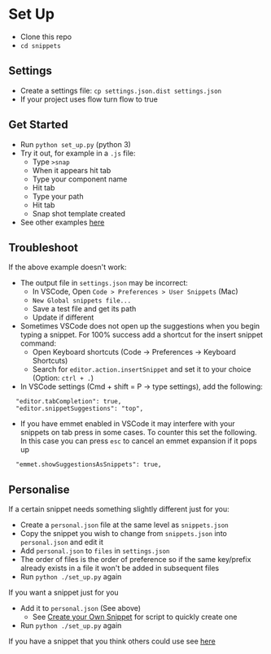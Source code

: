 # Set Up

- Clone this repo
- `cd snippets`

## Settings

- Create a settings file: `cp settings.json.dist settings.json`
- If your project uses flow turn flow to true

## Get Started

- Run `python set_up.py` (python 3)
- Try it out, for example in a `.js` file:
  - Type `>snap`
  - When it appears hit tab
  - Type your component name
  - Hit tab
  - Type your path
  - Hit tab
  - Snap shot template created
- See other examples [here](./contents.md)

## Troubleshoot

If the above example doesn't work:

- The output file in `settings.json` may be incorrect:
  - In VSCode, Open `Code > Preferences > User Snippets` (Mac)
  - `New Global snippets file...`
  - Save a test file and get its path
  - Update if different
- Sometimes VSCode does not open up the suggestions when you begin typing a snippet. For 100% success add a shortcut for the insert snippet command:
  - Open Keyboard shortcuts (Code -> Preferences -> Keyboard Shortcuts)
  - Search for `editor.action.insertSnippet` and set it to your choice (Option: `ctrl + .`)
- In VSCode settings (Cmd + shift = P -> type settings), add the following:
```
  "editor.tabCompletion": true,
  "editor.snippetSuggestions": "top",
```
- If you have emmet enabled in VSCode it may interfere with your snippets on tab press in some cases. To counter this set the following. In this case you can press `esc` to cancel an emmet expansion if it pops up
```
  "emmet.showSuggestionsAsSnippets": true,
```

## Personalise

If a certain snippet needs something slightly different just for you:

- Create a `personal.json` file at the same level as `snippets.json`
- Copy the snippet you wish to change from `snippets.json` into `personal.json` and edit it
- Add `personal.json` to `files` in `settings.json`
- The order of files is the order of preference so if the same key/prefix already exists in a file it won't be added in subsequent files
- Run `python ./set_up.py` again


If you want a snippet just for you

- Add it to `personal.json` (See above)
  - See [Create your Own Snippet](./create.md#Creating) for script to quickly create one
- Run `python ./set_up.py` again


If you have a snippet that you think others could use see [here](./create.md)
